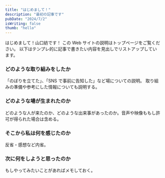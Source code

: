```yaml
---
title: "はじめまして！"
description: "最初の記事です"
pubDate: "2024/7/2"
isWriting: false
thumb: "hello"
---
```


はじめまして！山口紡です！
この Web サイトの説明はトップページをご覧ください。
以下はテンプレ的に記事で書きたい内容を見出しでリストアップしています。

### どのような取り組みをしたか

「のぼりを立てた」、「SNS で事前に告知した」など場についての説明。
取り組みの準備や参考にした情報についても説明する。

### どのような場が生まれたのか

どのような人が来たのか、どのような出来事があったのか。音声や映像ももし許可が得られた場合は含める。

### そこから私は何を感じたのか

反省・感想など内省。

### 次に何をしようと思ったのか

もしやってみたいことがあればメモしておく。
